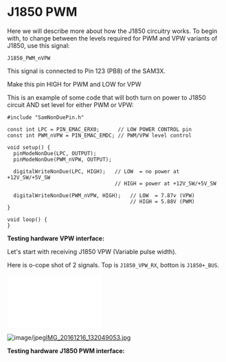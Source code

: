 J1850 PWM
=========

Here we will describe more about how the J1850 circuitry works. To begin with, to change between the levels required for PWM and VPW variants of J1850, use this signal:

`J1850_PWM_nVPW`

This signal is connected to Pin 123 (PB8) of the SAM3X.

Make this pin HIGH for PWM and LOW for VPW

This is an example of some code that will both turn on power to J1850 circuit AND set level for either PWM or VPW:

```
#include "SamNonDuePin.h"

const int LPC = PIN_EMAC_ERX0;      // LOW POWER CONTROL pin
const int PWM_nVPW = PIN_EMAC_EMDC; // PWM/VPW level control

void setup() {
  pinModeNonDue(LPC, OUTPUT);
  pinModeNonDue(PWM_nVPW, OUTPUT);

  digitalWriteNonDue(LPC, HIGH);   // LOW  = no power at +12V_SW/+5V_SW
                                   // HIGH = power at +12V_SW/+5V_SW

  digitalWriteNonDue(PWM_nVPW, HIGH);   // LOW  = 7.87v (VPW)
                                        // HIGH = 5.88V (PWM)
}

void loop() {
}
```

**Testing hardware VPW interface:**

Let's start with receiving J1850 VPW (Variable pulse width).

Here is o-cope shot of 2 signals. Top is `J1850_VPW_RX`, botton is `J1850+_BUS`.

<embed src="/images/IMG_20161216_1320490534146.html" width="220" height="124" />

<span class="file">![](https://www.macchina.cc/modules/file/icons/image-x-generic.png "image/jpeg")[IMG\_20161216\_132049053.jpg](/images/IMG_20161216_132049053.html)</span>

**Testing hardware J1850 PWM interface:**
